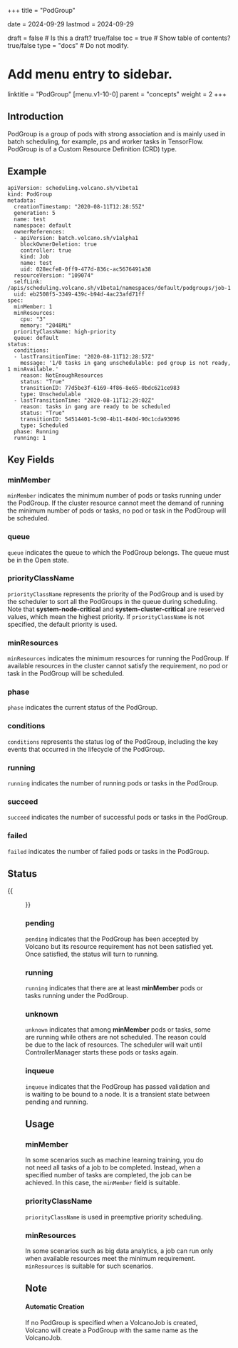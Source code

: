 +++
title = "PodGroup"

date = 2024-09-29
lastmod = 2024-09-29

draft = false  # Is this a draft? true/false
toc = true  # Show table of contents? true/false
type = "docs"  # Do not modify.

# Add menu entry to sidebar.
linktitle = "PodGroup"
[menu.v1-10-0]
  parent = "concepts"
  weight = 2
+++

## Introduction
PodGroup is a group of pods with strong association and is mainly used in batch scheduling, for example, ps and worker tasks in TensorFlow. PodGroup is of a Custom Resource Definition (CRD) type.
## Example
```shell
apiVersion: scheduling.volcano.sh/v1beta1
kind: PodGroup
metadata:
  creationTimestamp: "2020-08-11T12:28:55Z"
  generation: 5
  name: test
  namespace: default
  ownerReferences:
  - apiVersion: batch.volcano.sh/v1alpha1
    blockOwnerDeletion: true
    controller: true
    kind: Job
    name: test
    uid: 028ecfe8-0ff9-477d-836c-ac5676491a38
  resourceVersion: "109074"
  selfLink: /apis/scheduling.volcano.sh/v1beta1/namespaces/default/podgroups/job-1
  uid: eb2508f5-3349-439c-b94d-4ac23afd71ff
spec:
  minMember: 1
  minResources:
    cpu: "3"
    memory: "2048Mi"
  priorityClassName: high-priority
  queue: default
status:
  conditions:
  - lastTransitionTime: "2020-08-11T12:28:57Z"
    message: '1/0 tasks in gang unschedulable: pod group is not ready, 1 minAvailable.'
    reason: NotEnoughResources
    status: "True"
    transitionID: 77d5be3f-6169-4f86-8e65-0bdc621ce983
    type: Unschedulable
  - lastTransitionTime: "2020-08-11T12:29:02Z"
    reason: tasks in gang are ready to be scheduled
    status: "True"
    transitionID: 54514401-5c90-4b11-840d-90c1cda93096
    type: Scheduled
  phase: Running
  running: 1

```
## Key Fields
### minMember
`minMember` indicates the minimum number of pods or tasks running under the PodGroup. If the cluster resource cannot meet the demand of running the minimum number of pods or tasks, no pod or task in the PodGroup will be scheduled. 
### queue
`queue` indicates the queue to which the PodGroup belongs. The queue must be in the Open state.
### priorityClassName
`priorityClassName` represents the priority of the PodGroup and is used by the scheduler to sort all the PodGroups in the queue during scheduling. Note that **system-node-critical** and **system-cluster-critical** are reserved values, which mean the highest priority. If `priorityClassName` is not specified, the default priority is used.
### minResources
`minResources` indicates the minimum resources for running the PodGroup. If available resources in the cluster cannot satisfy the requirement, no pod or task in the PodGroup will be scheduled. 
### phase
`phase` indicates the current status of the PodGroup.
### conditions
`conditions` represents the status log of the PodGroup, including the key events that occurred in the lifecycle of the PodGroup.  
### running
`running` indicates the number of running pods or tasks in the PodGroup.
### succeed
`succeed` indicates the number of successful pods or tasks in the PodGroup.
### failed
`failed` indicates the number of failed pods or tasks in the PodGroup.
## Status
{{<figure library="1" src="status-DAG.png" title="status-DAG">}}

### pending

`pending` indicates that the PodGroup has been accepted by Volcano but its resource requirement has not been satisfied yet. Once satisfied, the status will turn to running.
### running
`running` indicates that there are at least **minMember** pods or tasks running under the PodGroup.
### unknown
`unknown` indicates that among **minMember** pods or tasks, some are running while others are not scheduled. The reason could be due to the lack of resources. The scheduler will wait until ControllerManager starts these pods or tasks again.
### inqueue
`inqueue` indicates that the PodGroup has passed validation and is waiting to be bound to a node. It is a transient state between pending and running.
## Usage
### minMember
In some scenarios such as machine learning training, you do not need all tasks of a job to be completed. Instead, when a specified number of tasks are completed, the job can be achieved. In this case, the `minMember` field is suitable.
### priorityClassName
`priorityClassName` is used in preemptive priority scheduling.
### minResources 
In some scenarios such as big data analytics, a job can run only when available resources meet the minimum requirement. `minResources` is suitable for such scenarios.
## Note
#### Automatic Creation
If no PodGroup is specified when a VolcanoJob is created, Volcano will create a PodGroup with the same name as the VolcanoJob.  
